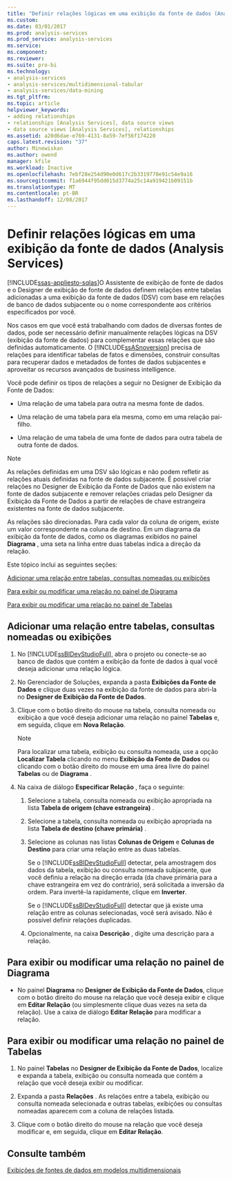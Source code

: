 ```yaml
---
title: "Definir relações lógicas em uma exibição da fonte de dados (Analysis Services) | Microsoft Docs"
ms.custom: 
ms.date: 03/01/2017
ms.prod: analysis-services
ms.prod_service: analysis-services
ms.service: 
ms.component: 
ms.reviewer: 
ms.suite: pro-bi
ms.technology:
- analysis-services
- analysis-services/multidimensional-tabular
- analysis-services/data-mining
ms.tgt_pltfrm: 
ms.topic: article
helpviewer_keywords:
- adding relationships
- relationships [Analysis Services], data source views
- data source views [Analysis Services], relationships
ms.assetid: a20d6dae-e769-4131-8a59-7ef56f174220
caps.latest.revision: "37"
author: Minewiskan
ms.author: owend
manager: kfile
ms.workload: Inactive
ms.openlocfilehash: 7ebf28e254d90e0d617c2b3319770e91c54e9a16
ms.sourcegitcommit: f1a6944f95dd015d3774a25c14a919421b09151b
ms.translationtype: MT
ms.contentlocale: pt-BR
ms.lasthandoff: 12/08/2017
---
```

# <a name="define-logical-relationships-in-a-data-source-view-analysis-services"></a>Definir relações lógicas em uma exibição da fonte de dados (Analysis Services)
[!INCLUDE[ssas-appliesto-sqlas](../../includes/ssas-appliesto-sqlas.md)]O Assistente de exibição de fonte de dados e o Designer de exibição de fonte de dados definem relações entre tabelas adicionadas a uma exibição da fonte de dados (DSV) com base em relações de banco de dados subjacente ou o nome correspondente aos critérios especificados por você.  
  
 Nos casos em que você está trabalhando com dados de diversas fontes de dados, pode ser necessário definir manualmente relações lógicas na DSV (exibição da fonte de dados) para complementar essas relações que são definidas automaticamente. O [!INCLUDE[ssASnoversion](../../includes/ssasnoversion-md.md)] precisa de relações para identificar tabelas de fatos e dimensões, construir consultas para recuperar dados e metadados de fontes de dados subjacentes e aproveitar os recursos avançados de business intelligence.  
  
 Você pode definir os tipos de relações a seguir no Designer de Exibição da Fonte de Dados:  
  
-   Uma relação de uma tabela para outra na mesma fonte de dados.  
  
-   Uma relação de uma tabela para ela mesma, como em uma relação pai-filho.  
  
-   Uma relação de uma tabela de uma fonte de dados para outra tabela de outra fonte de dados.  
  
> [!NOTE]  
>  As relações definidas em uma DSV são lógicas e não podem refletir as relações atuais definidas na fonte de dados subjacente. É possível criar relações no Designer de Exibição da Fonte de Dados que não existem na fonte de dados subjacente e remover relações criadas pelo Designer da Exibição da Fonte de Dados a partir de relações de chave estrangeira existentes na fonte de dados subjacente.  
  
 As relações são direcionadas. Para cada valor da coluna de origem, existe um valor correspondente na coluna de destino. Em um diagrama da exibição da fonte de dados, como os diagramas exibidos no painel **Diagrama** , uma seta na linha entre duas tabelas indica a direção da relação.  
  
 Este tópico inclui as seguintes seções:  
  
 [Adicionar uma relação entre tabelas, consultas nomeadas ou exibições](#bkmk_addRel)  
  
 [Para exibir ou modificar uma relação no painel de Diagrama](#bkmk_diagrampane)  
  
 [Para exibir ou modificar uma relação no painel de Tabelas](#bkmk_tablespane)  
  
##  <a name="bkmk_addRel"></a> Adicionar uma relação entre tabelas, consultas nomeadas ou exibições  
  
1.  No [!INCLUDE[ssBIDevStudioFull](../../includes/ssbidevstudiofull-md.md)], abra o projeto ou conecte-se ao banco de dados que contém a exibição da fonte de dados à qual você deseja adicionar uma relação lógica.  
  
2.  No Gerenciador de Soluções, expanda a pasta **Exibições da Fonte de Dados** e clique duas vezes na exibição da fonte de dados para abri-la no **Designer de Exibição da Fonte de Dados**.  
  
3.  Clique com o botão direito do mouse na tabela, consulta nomeada ou exibição a que você deseja adicionar uma relação no painel **Tabelas** e, em seguida, clique em **Nova Relação**.  
  
    > [!NOTE]  
    >  Para localizar uma tabela, exibição ou consulta nomeada, use a opção **Localizar Tabela** clicando no menu **Exibição da Fonte de Dados** ou clicando com o botão direito do mouse em uma área livre do painel **Tabelas** ou de **Diagrama** .  
  
4.  Na caixa de diálogo **Especificar Relação** , faça o seguinte:  
  
    1.  Selecione a tabela, consulta nomeada ou exibição apropriada na lista **Tabela de origem (chave estrangeira)** .  
  
    2.  Selecione a tabela, consulta nomeada ou exibição apropriada na lista **Tabela de destino (chave primária)** .  
  
    3.  Selecione as colunas nas listas **Colunas de Origem** e **Colunas de Destino** para criar uma relação entre as duas tabelas.  
  
         Se o [!INCLUDE[ssBIDevStudioFull](../../includes/ssbidevstudiofull-md.md)] detectar, pela amostragem dos dados da tabela, exibição ou consulta nomeada subjacente, que você definiu a relação na direção errada (da chave primária para a chave estrangeira em vez do contrário), será solicitada a inversão da ordem. Para invertê-la rapidamente, clique em **Inverter**.  
  
         Se o [!INCLUDE[ssBIDevStudioFull](../../includes/ssbidevstudiofull-md.md)] detectar que já existe uma relação entre as colunas selecionadas, você será avisado. Não é possível definir relações duplicadas.  
  
    4.  Opcionalmente, na caixa **Descrição** , digite uma descrição para a relação.  
  
##  <a name="bkmk_diagrampane"></a> Para exibir ou modificar uma relação no painel de Diagrama  
  
-   No painel **Diagrama** no **Designer de Exibição da Fonte de Dados**, clique com o botão direito do mouse na relação que você deseja exibir e clique em **Editar Relação** (ou simplesmente clique duas vezes na seta da relação).  Use a caixa de diálogo **Editar Relação** para modificar a relação.  
  
##  <a name="bkmk_tablespane"></a> Para exibir ou modificar uma relação no painel de Tabelas  
  
1.  No painel **Tabelas** no **Designer de Exibição da Fonte de Dados**, localize e expanda a tabela, exibição ou consulta nomeada que contém a relação que você deseja exibir ou modificar.  
  
2.  Expanda a pasta **Relações** .  As relações entre a tabela, exibição ou consulta nomeada selecionada e outras tabelas, exibições ou consultas nomeadas aparecem com a coluna de relações listada.  
  
3.  Clique com o botão direito do mouse na relação que você deseja modificar e, em seguida, clique em **Editar Relação**.  
  
## <a name="see-also"></a>Consulte também  
 [Exibições de fontes de dados em modelos multidimensionais](../../analysis-services/multidimensional-models/data-source-views-in-multidimensional-models.md)  
  
  
